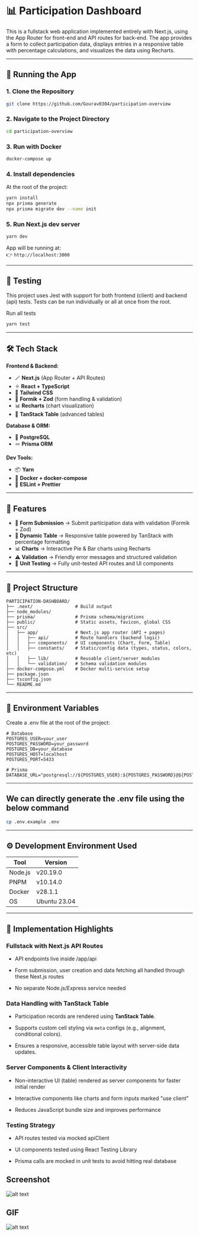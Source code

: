 # 📊 Participation Dashboard

This is a fullstack web application implemented entirely with Next.js, using the App Router for front-end and API routes for back-end.
The app provides a form to collect participation data, displays entries in a responsive table with percentage calculations, and visualizes the data using Recharts.

---

## 🚀 Running the App

### 1. Clone the Repository

```bash
git clone https://github.com/Gourav0304/participation-overview
```

### 2. Navigate to the Project Directory

```bash
cd participation-overview
```

### 3. Run with Docker

```bash
docker-compose up
```

### 4. Install dependencies

At the root of the project:

```bash
yarn install
npx prisma generate
npx prisma migrate dev --name init
```

### 5. Run Next.js dev server

```bash
yarn dev
```

App will be running at:  
👉 `http://localhost:3000`

---

## 🧪 Testing

This project uses Jest with support for both frontend (client) and backend (api) tests.
Tests can be run individually or all at once from the root.

Run all tests

```bash
yarn test
```

---

## 🛠️ Tech Stack

**Frontend & Backend:**

- 🪄 **Next.js** (App Router + API Routes)
- ⚛️ **React + TypeScript**
- 🎨 **Tailwind CSS**
- 📝 **Formik + Zod** (form handling & validation)
- 📊 **Recharts** (chart visualization)
- 📑 **TanStack Table** (advanced tables)

**Database & ORM:**

- 🐘 **PostgreSQL**
- 🪢 **Prisma ORM**

**Dev Tools:**

- 📦 **Yarn**
- 🐳 **Docker + docker-compose**
- 🧹 **ESLint + Prettier**

---

## 🚀 Features

- 📝 **Form Submission** → Submit participation data with validation (Formik + Zod)
- 📑 **Dynamic Table** → Responsive table powered by TanStack with percentage formatting
- 📊 **Charts** → Interactive Pie & Bar charts using Recharts
- ⚠️ **Validation** → Friendly error messages and structured validation
- 🧪 **Unit Testing** → Fully unit-tested API routes and UI components

---

## 📝 Project Structure

```
PARTICIPATION-DASHBOARD/
├── .next/                # Build output
├── node_modules/
├── prisma/               # Prisma schema/migrations
├── public/               # Static assets, favicon, global CSS
├── src/
│   ├── app/              # Next.js app router (API + pages)
│   │   ├── api/          # Route handlers (backend logic)
│   │   ├── components/   # UI components (Chart, Form, Table)
│   │   ├── constants/    # Static/config data (types, status, colors, etc)
│   │   ├── lib/          # Reusable client/server modules
│   │   └── validation/   # Schema validation modules
├── docker-compose.yml    # Docker multi-service setup
├── package.json
├── tsconfig.json
└── README.md

```

---

## 🌱 Environment Variables

Create a .env file at the root of the project:

```env
# Database
POSTGRES_USER=your_user
POSTGRES_PASSWORD=your_password
POSTGRES_DB=your_database
POSTGRES_HOST=localhost
POSTGRES_PORT=5433

# Prisma
DATABASE_URL="postgresql://${POSTGRES_USER}:${POSTGRES_PASSWORD}@${POSTGRES_HOST}:${POSTGRES_PORT}/${POSTGRES_DB}"
```

---

## We can directly generate the .env file using the below command

```bash
cp .env.example .env
```

---

## ⚙️ Development Environment Used

| Tool    | Version      |
| ------- | ------------ |
| Node.js | v20.19.0     |
| PNPM    | v10.14.0     |
| Docker  | v28.1.1      |
| OS      | Ubuntu 23.04 |

---

## 🔧 Implementation Highlights

### Fullstack with Next.js API Routes

- API endpoints live inside /app/api

- Form submission, user creation and data fetching all handled through these Next.js routes

- No separate Node.js/Express service needed

### Data Handling with TanStack Table

- Participation records are rendered using **TanStack Table**.

- Supports custom cell styling via `meta` configs (e.g., alignment, conditional colors).

- Ensures a responsive, accessible table layout with server-side data updates.

### Server Components & Client Interactivity

- Non-interactive UI (table) rendered as server components for faster initial render

- Interactive components like charts and form inputs marked "use client"

- Reduces JavaScript bundle size and improves performance

### Testing Strategy

- API routes tested via mocked apiClient

- UI components tested using React Testing Library

- Prisma calls are mocked in unit tests to avoid hitting real database

## Screenshot

![alt text](/public/app-screenshot.png)

## GIF

![alt text](/public/user-participation.gif)
